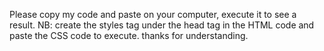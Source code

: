 Please copy my code and paste on your computer, execute it to see a result. 
NB: create the styles tag under the head tag in the HTML code and paste the CSS code to execute. 
thanks for understanding.
